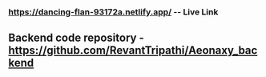 ### https://dancing-flan-93172a.netlify.app/      -- Live Link 

## Backend code repository - https://github.com/RevantTripathi/Aeonaxy_backend 

